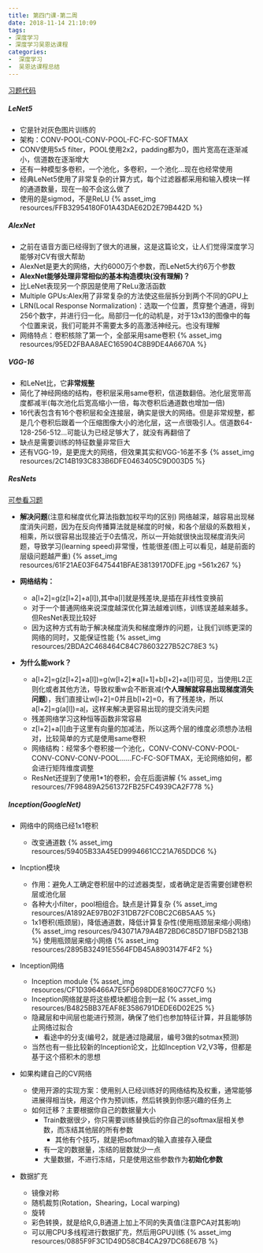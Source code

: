 ```yaml
---
title: 第四门课-第二周
date: 2018-11-14 21:10:09
tags: 
- 深度学习
- 深度学习吴恩达课程
categories: 
-  深度学习
-  吴恩达课程总结
---
```


[习题代码](https://github.com/yuancl/dl-algorithm/tree/master/4-ConvolutionNeuralNetworks/Week2/ResNets)
##### LeNet5

* 它是针对灰色图片训练的
* 架构：CONV-POOL-CONV-POOL-FC-FC-SOFTMAX
* CONV使用5x5 filter，POOL使用2x2，padding都为0，图片宽高在逐渐减小，信道数在逐渐增大
* 还有一种模型多卷积，一个池化，多卷积，一个池化...现在也经常使用
* 经典LeNet5使用了非常复杂的计算方式，每个过滤器都采用和输入模块一样的通道数量，现在一般不会这么做了
* 使用的是sigmod，不是ReLU
 {% asset_img resources/FFB32954180F01A43DAE62D2E79B442D %}

##### AlexNet

* 之前在语音方面已经得到了很大的进展，这是这篇论文，让人们觉得深度学习能够对CV有很大帮助
* AlexNet是更大的网络，大约6000万个参数，而LeNet5大约6万个参数
* **AlexNet能够处理非常相似的基本构造模块(没有理解)？**
* 比LeNet表现另一个原因是使用了ReLu激活函数
* Multiple GPUs:Alex用了非常复杂的方法使这些层拆分到两个不同的GPU上
* LRN(Local Response Normalization)：选取一个位置，贯穿整个通道，得到256个数字，并进行归一化。局部归一化的动机是，对于13x13的图像中的每个位置来说，我们可能并不需要太多的高激活神经元。也没有理解
* 网络特点：卷积核除了第一个，全部采用same卷积
 {% asset_img resources/95ED2FBAA8AEC165904C8B9DE4A6670A %}

##### VGG-16

* 和LeNet比，它**非常规整**
* 简化了神经网络的结构，卷积层采用same卷积，信道数翻倍。池化层宽带高度都减半(每次池化后宽高缩小一倍，每次卷积后通道数也增加一倍)
* 16代表包含有16个卷积层和全连接层，确实是很大的网络。但是非常规整，都是几个卷积后跟着一个压缩图像大小的池化层，这一点很吸引人。信道数64-128-256-512...可能认为已经足够大了，就没有再翻倍了
* 缺点是需要训练的特征数量非常巨大
* 还有VGG-19，是更庞大的网络，但效果其实和VGG-16差不多
 {% asset_img resources/2C14B193C833B6DFE0463405C9D003D5 %}

##### ResNets
[可参看习题](https://github.com/yuancl/dl-algorithm/tree/master/4-ConvolutionNeuralNetworks/Week2/ResNets)


- **解决问题**(注意和梯度优化算法指数加权平均的区别)
  网络越深，越容易出现梯度消失问题，因为在反向传播算法就是梯度的时候，和各个层级的系数相关，相乘，所以很容易出现接近于0去情况，所以一开始就很快出现梯度消失问题，导致学习(learning speed)非常慢，性能很差(图上可以看见，越是前面的层级问题越严重)
  {% asset_img resources/61F21AE03F6475441BFAE38139170DFE.jpg =561x267 %}

* **网络结构：**

  * a[l+2]=g(z[l+2]+a[l]),其中a[l]就是残差块,是插在非线性变换前
  * 对于一个普通网络来说深度越深优化算法越难训练，训练误差越来越多。但ResNet表现比较好
  * 因为这种方式有助于解决梯度消失和梯度爆炸的问题，让我们训练更深的网络的同时，又能保证性能
 {% asset_img resources/2BDA2C468464C84C78603227B52C78E3 %}
* **为什么能work？**

  * a[l+2]=g(z[l+2]+a[l])=g(w[l+2]∗a[l+1]+b[l+2]+a[l])可见，当使用L2正则化或者其他方法，导致权重w会不断衰减(**个人理解就容易出现梯度消失问题**)，我们直接让w[l+2]=0并且b[l+2]=0，有了残差块，所以a[l+2]=g(a[l])=a[l](因为Rele(x)中x\>0)，这样来解决更容易出现的提交消失问题
  * 残差网络学习这种恒等函数非常容易
  * z[l+2]+a[l]由于这里有向量的加减法，所以这两个层的维度必须想办法相对，比较简单的方式是使用same卷积
  * 网络结构：经常多个卷积接一个池化，CONV-CONV-CONV-POOL-CONV-CONV-CONV-POOL......FC-FC-SOFTMAX，无论网络如何，都会进行矩阵维度调整
  * ResNet还提到了使用1\*1的卷积，会在后面讲解
 {% asset_img resources/7F98489A2561372FB25FC4939CA2F778 %}

##### Inception(GoogleNet)

* 网络中的网络已经1x1卷积

  * 改变通道数
 {% asset_img resources/59405B33A45ED9994661CC21A765DDC6 %}
* Incption模块

  * 作用：避免人工确定卷积层中的过滤器类型，或者确定是否需要创建卷积层或池化层
  * 各种大小filter，pool相组合。缺点是计算复杂
 {% asset_img resources/A1892AE97B02F31DB72FC0BC2C6B5AA5 %}
  * 1x1卷积(瓶颈层)，降低通道数，降低计算复杂性(使用瓶颈层来缩小网络)
 {% asset_img resources/943071A79A4B72BD6C85D71BFD5B213B %}
 使用瓶颈层来缩小网络
 {% asset_img resources/2895B32491E5564FDB45A8903147F4F2 %}
* Inception网络

  * Inception module
 {% asset_img resources/CF1D396466A7E5FD698DDE8160C77CF0 %}
  * Inception网络就是将这些模块都组合到一起
 {% asset_img resources/B4825BB37EAF8E3586791DEDE6D02E25 %}
  * 隐藏层和中间层也能进行预测，确保了他们也参加特征计算，并且能够防止网络过拟合 
    * 看途中的分支(编号2，就是通过隐藏层，编号3做的sotmax预测)
  * 当然也有一些比较新的Inception论文，比如Inception V2,V3等，但都是基于这个搭积木的思想
* 如果构建自己的CV网络

  * 使用开源的实现方案：使用别人已经训练好的网络结构及权重，通常能够进展得相当快，用这个作为预训练，然后转换到你感兴趣的任务上
  * 如何迁移？主要根据你自己的数据量大小 
    * Train数据很少，你只需要训练替换后的你自己的softmax层相关参数，而冻结其他层的所有参数 
      * 其他有个技巧，就是把softmax的输入直接存入硬盘
    * 有一定的数据量，冻结的层数就少一点
    * 大量数据，不进行冻结，只是使用这些参数作为**初始化参数**
* 数据扩充

  * 镜像对称
  * 随机裁剪(Rotation，Shearing，Local warping)
  * 旋转
  * 彩色转换，就是给R,G,B通道上加上不同的失真值(注意PCA对其影响)
  * 可以用CPU多线程进行数据扩充，然后用GPU训练
 {% asset_img resources/0885F9F3C1D49D58CB4CA297DC68E67B %}